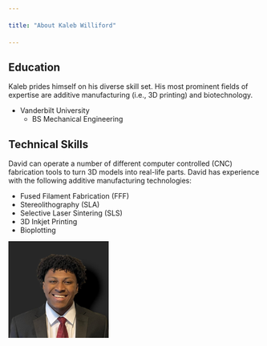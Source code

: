 ```yaml
---

title: "About Kaleb Williford"

---
```


## Education

Kaleb prides himself on his diverse skill set. His most prominent fields of expertise are additive manufacturing (i.e., 3D printing) and biotechnology. 

* Vanderbilt University
  * BS Mechanical Engineering

## Technical Skills

David can operate a number of different computer controlled (CNC) fabrication tools to turn 3D models into real-life parts. David has experience with the following additive manufacturing technologies:

* Fused Filament Fabrication (FFF)
* Stereolithography (SLA)
* Selective Laser Sintering (SLS)
* 3D Inkjet Printing
* Bioplotting


<img src="/assets/img/Me_1.JPG" alt="Kaleb Willliford" style="width:200px;"/>
